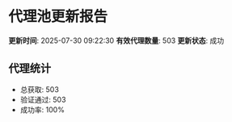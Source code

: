 # 代理池更新报告

**更新时间**: 2025-07-30 09:22:30
**有效代理数量**: 503
**更新状态**:  成功

## 代理统计
- 总获取: 503
- 验证通过: 503
- 成功率: 100%
